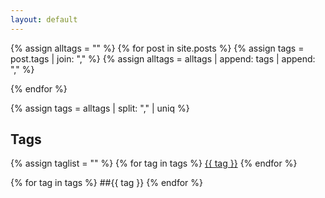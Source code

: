 ```yaml
---
layout: default
---
```


{% assign alltags = "" %}
{% for post in site.posts %}
    {% assign tags = post.tags | join: "," %}
    {% assign alltags = alltags | append: tags | append: "," %}

{% endfor %}

{% assign tags = alltags | split: "," | uniq %}

## Tags
<p>
{% assign taglist = "" %}
{% for tag in tags %}
    <a href="#{{ tag }}">{{ tag }}</a> 
{% endfor %}
</p>


{% for tag in tags %}
    ##{{ tag }}
{% endfor %}